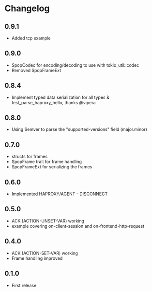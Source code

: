 Changelog
=========

## 0.9.1
- Added tcp example

## 0.9.0
- SpopCodec for encoding/decoding to use with tokio_util::codec
- Removed SpopFrameExt

## 0.8.4
- Implement typed data serialization for all types & test_parse_haproxy_hello, thanks @vipera

## 0.8.0
- Using Semver to parse the "supported-versions" field (major.minor)

## 0.7.0
- structs for frames
- SpopFrame trait for frame handling
- SpopFrameExt for serializing the frames

## 0.6.0
- Implemented HAPROXY/AGENT - DISCONNECT

## 0.5.0
- ACK (ACTION-UNSET-VAR) working
- example covering on-client-session and on-frontend-http-request

## 0.4.0
- ACK (ACTION-SET-VAR) working
- Frame handling improved

## 0.1.0
- First release
